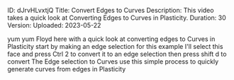 ID: dJrvHLvxtjQ
Title: Convert Edges to Curves
Description: This video takes a quick look at Converting Edges to Curves in Plasticity.
Duration: 30
Version: 
Uploaded: 2023-05-22

yum yum
Floyd here with a quick look at
converting edges to Curves in Plasticity
start by making an edge
selection for this example I'll select
this face and press Ctrl 2 to convert it
to an edge selection then press shift d
to convert The Edge selection to Curves
use this simple process to quickly
generate curves from edges in Plasticity
